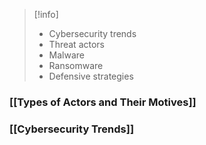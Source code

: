 >[!info]
>- Cybersecurity trends
>- Threat actors
>- Malware
>- Ransomware
>- Defensive strategies

### [[Types of Actors and Their Motives]]

### [[Cybersecurity Trends]]

